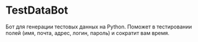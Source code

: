 # TestDataBot
Бот для генерации тестовых данных на Python. Поможет в тестировании полей (имя, почта, адрес, логин, пароль) и сократит вам время.
